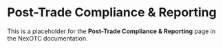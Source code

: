 # Post-Trade Compliance & Reporting

This is a placeholder for the **Post-Trade Compliance & Reporting** page in the NexOTC documentation.